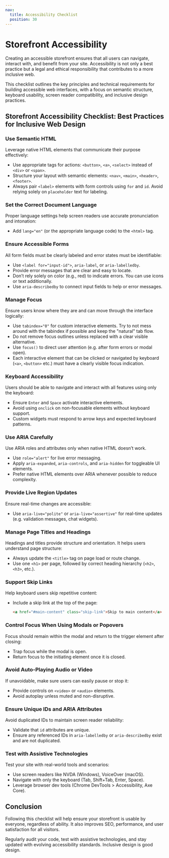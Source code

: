 ```yaml
---
nav:
  title: Accessibility Checklist
  position: 30
---
```


# Storefront Accessibility

Creating an accessible storefront ensures that all users can navigate, interact with, and benefit from your site. Accessibility is not only a best practice but a legal and ethical responsibility that contributes to a more inclusive web.

This checklist outlines the key principles and technical requirements for building accessible web interfaces, with a focus on semantic structure, keyboard usability, screen reader compatibility, and inclusive design practices.

## Storefront Accessibility Checklist: Best Practices for Inclusive Web Design

### Use Semantic HTML

Leverage native HTML elements that communicate their purpose effectively:

- Use appropriate tags for actions: `<button>`, `<a>`, `<select>` instead of `<div>` or `<span>`.
- Structure your layout with semantic elements: `<nav>`, `<main>`, `<header>`, `<footer>`.
- Always pair `<label>` elements with form controls using `for` and `id`. Avoid relying solely on `placeholder` text for labeling.

### Set the Correct Document Language

Proper language settings help screen readers use accurate pronunciation and intonation:

- Add `lang="en"` (or the appropriate language code) to the `<html>` tag.

### Ensure Accessible Forms

All form fields must be clearly labeled and error states must be identifiable:

- Use `<label for="input-id">`, `aria-label`, or `aria-labelledby`.
- Provide error messages that are clear and easy to locate.
- Don’t rely solely on color (e.g., red) to indicate errors. You can use icons or text additionally.
- Use `aria-describedby` to connect input fields to help or error messages.

### Manage Focus

Ensure users know where they are and can move through the interface logically:

- Use `tabindex="0"` for custom interactive elements. Try to not mess around with the tabindex if possible and keep the "natural" tab flow.
- Do not remove focus outlines unless replaced with a clear visible alternative.
- Use `focus()` to direct user attention (e.g. after form errors or modal open).
- Each interactive element that can be clicked or navigated by keyboard (`<a>`, `<button>` etc.) must have a clearly visible focus indication.

### Keyboard Accessibility

Users should be able to navigate and interact with all features using only the keyboard:

- Ensure `Enter` and `Space` activate interactive elements.
- Avoid using `onclick` on non-focusable elements without keyboard support.
- Custom widgets must respond to arrow keys and expected keyboard patterns.

### Use ARIA Carefully

Use ARIA roles and attributes only when native HTML doesn’t work.

- Use `role="alert"` for live error messaging.
- Apply `aria-expanded`, `aria-controls`, and `aria-hidden` for toggleable UI elements.
- Prefer native HTML elements over ARIA whenever possible to reduce complexity.

### Provide Live Region Updates

Ensure real-time changes are accessible:

- Use `aria-live="polite"` or `aria-live="assertive"` for real-time updates (e.g. validation messages, chat widgets).

### Manage Page Titles and Headings

Headings and titles provide structure and orientation. It helps users understand page structure:

- Always update the `<title>`  tag on page load or route change.
- Use one `<h1>` per page, followed by correct heading hierarchy (`<h2>`, `<h3>`, etc.).

### Support Skip Links

Help keyboard users skip repetitive content:

- Include a skip link at the top of the page:
  
  ```html
  <a href="#main-content" class="skip-link">Skip to main content</a>
  ```

### Control Focus When Using Modals or Popovers

Focus should remain within the modal and return to the trigger element after closing:

- Trap focus while the modal is open.
- Return focus to the initiating element once it is closed.

### Avoid Auto-Playing Audio or Video

If unavoidable, make sure users can easily pause or stop it:

- Provide controls on `<video>` or `<audio>` elements.
- Avoid autoplay unless muted and non-disruptive.

### Ensure Unique IDs and ARIA Attributes

Avoid duplicated IDs to maintain screen reader reliability:

- Validate that `id` attributes are unique.
- Ensure any referenced IDs in `aria-labelledby` or `aria-describedby` exist and are not duplicated.

### Test with Assistive Technologies

Test your site with real-world tools and scenarios:

- Use screen readers like NVDA (Windows), VoiceOver (macOS).
- Navigate with only the keyboard (Tab, Shift+Tab, Enter, Space).
- Leverage browser dev tools (Chrome DevTools > Accessibility, Axe Core).

## Conclusion

Following this checklist will help ensure your storefront is usable by everyone, regardless of ability. It also improves SEO, performance, and user satisfaction for all visitors.

Regularly audit your code, test with assistive technologies, and stay updated with evolving accessibility standards. Inclusive design is good design.
